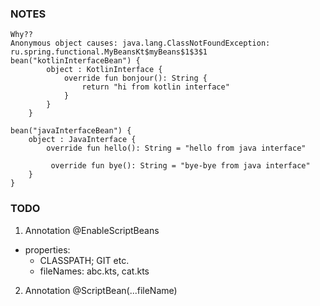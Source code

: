 ### NOTES

```
Why??
Anonymous object causes: java.lang.ClassNotFoundException: ru.spring.functional.MyBeansKt$myBeans$1$3$1
bean("kotlinInterfaceBean") {
        object : KotlinInterface {
            override fun bonjour(): String {
                return "hi from kotlin interface"
            }
        }
    }

bean("javaInterfaceBean") {
    object : JavaInterface {
        override fun hello(): String = "hello from java interface"

         override fun bye(): String = "bye-bye from java interface"
    }
}
```

### TODO
1. Annotation @EnableScriptBeans
+ properties: 
    * CLASSPATH; GIT etc.
    * fileNames: abc.kts, cat.kts
2. Annotation @ScriptBean(...fileName)
